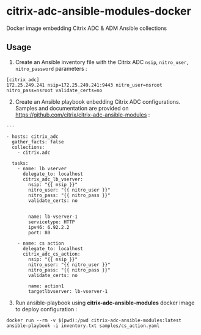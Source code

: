 # citrix-adc-ansible-modules-docker
Docker image embedding Citrix ADC &amp; ADM Ansible collections

## Usage
1. Create an Ansible inventory file with the Citrix ADC `nsip`, `nitro_user`, `nitro_password` parameters :

```
[citrix_adc]
172.25.249.241 nsip=172.25.249.241:9443 nitro_user=nsroot nitro_pass=nsroot validate_certs=no
```

2. Create an Ansible playbook enbedding Citrix ADC configurations. Samples and documentation are provided on https://github.com/citrix/citrix-adc-ansible-modules :

```
---

- hosts: citrix_adc
  gather_facts: false
  collections:
    - citrix.adc

  tasks:
    - name: lb vserver
      delegate_to: localhost
      citrix_adc_lb_vserver:
        nsip: "{{ nsip }}"
        nitro_user: "{{ nitro_user }}"
        nitro_pass: "{{ nitro_pass }}"
        validate_certs: no


        name: lb-vserver-1
        servicetype: HTTP
        ipv46: 6.92.2.2
        port: 80

    - name: cs action
      delegate_to: localhost
      citrix_adc_cs_action:
        nsip: "{{ nsip }}"
        nitro_user: "{{ nitro_user }}"
        nitro_pass: "{{ nitro_pass }}"
        validate_certs: no

        name: action1
        targetlbvserver: lb-vserver-1
```

3. Run ansible-playbook using **citrix-adc-ansible-modules** docker image to deploy configuration :

```
docker run --rm -v $(pwd):/pwd citrix-adc-ansible-modules:latest ansible-playbook -i inventory.txt samples/cs_action.yaml
```